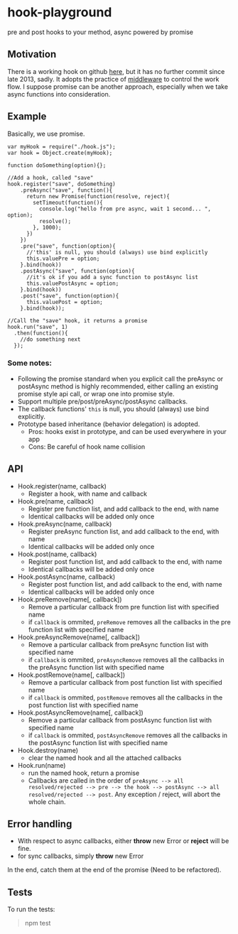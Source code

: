 # hook-playground
pre and post hooks to your method, async powered by promise

## Motivation
There is a working hook on github [here](https://github.com/bnoguchi/hooks-js), but it has no further commit since late 2013, sadly. It adopts the practice of [middleware](https://github.com/bnoguchi/hooks-js#pres-and-posts-as-middleware) to control the work flow. I suppose promise can be another approach, especially when we take async functions into consideration. 

## Example
Basically, we use promise. 

	var myHook = require("./hook.js");
	var hook = Object.create(myHook);
	
	function doSomething(option){};

	//Add a hook, called "save"
	hook.register("save", doSomething)
		.preAsync("save", function(){
          return new Promise(function(resolve, reject){
            setTimeout(function(){
		      console.log("hello from pre async, wait 1 second... ", option);
		      resolve();
		    }, 1000);
          })
        })
		.pre("save", function(option){
		  //'this' is null, you should (always) use bind explicitly
          this.valuePre = option;
        }.bind(hook))
		.postAsync("save", function(option){
		  //it's ok if you add a sync function to postAsync list
          this.valuePostAsync = option;
        }.bind(hook))
		.post("save", function(option){
          this.valuePost = option;
        }.bind(hook));

	//Call the "save" hook, it returns a promise
	hook.run("save", 1)
      .then(function(){
		//do something next
      });

### Some notes:
- Following the promise standard when you explicit call the preAsync or postAsync method is highly recommended, either calling an existing promise style api call, or wrap one into promise style.
- Support multiple pre/post/preAsync/postAsync callbacks. 
- The callback functions'  `this`  is null, you should (always) use bind explicitly.
- Prototype based inheritance (behavior delegation) is adopted.
	- Pros: hooks exist in prototype, and can be used everywhere in your app
	- Cons: Be careful of hook name collision

## API
- Hook.register(name, callback)
	- Register a hook, with name and callback
- Hook.pre(name, callback)
	- Register pre function list, and add callback to the end, with name
	- Identical callbacks will be added only once
- Hook.preAsync(name, callback)
 	- Register preAsync function list, and add callback to the end, with name
	- Identical callbacks will be added only once
- Hook.post(name, callback)
	- Register post function list, and add callback to the end, with name
	- Identical callbacks will be added only once
- Hook.postAsync(name, callback)
	- Register post function list, and add callback to the end, with name
	- Identical callbacks will be added only once
- Hook.preRemove(name[, callback])
	- Remove a particular callback from pre function list with specified name
	- if `callback` is ommited, `preRemove` removes all the callbacks in the pre function list with specified name
- Hook.preAsyncRemove(name[, callback])
	- Remove a particular callback from preAsync function list with specified name
	- if `callback` is ommited, `preAsyncRemove` removes all the callbacks in the preAsync function list with specified name
- Hook.postRemove(name[, callback])
	- Remove a particular callback from post function list with specified name
	- if `callback` is ommited, `postRemove` removes all the callbacks in the post function list with specified name
- Hook.postAsyncRemove(name[, callback])
	- Remove a particular callback from postAsync function list with specified name
	- if `callback` is ommited, `postAsyncRemove` removes all the callbacks in the postAsync function list with specified name
- Hook.destroy(name)
	- clear the named hook and all the attached callbacks
- Hook.run(name)
	- run the named hook, return a promise
	- Callbacks are called in the order of `preAsync --> all resolved/rejected --> pre --> the hook --> postAsync --> all resolved/rejected --> post`. Any exception / reject, will abort the whole chain.	

## Error handling

- With respect to async callbacks, either **throw** new Error or **reject** will be fine.
- for sync callbacks, simply **throw** new Error 

In the end, catch them at the end of the promise (Need to be refactored).

## Tests
To run the tests:
> npm test
